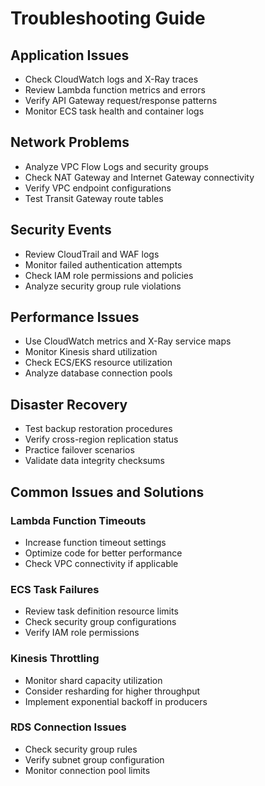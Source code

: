 # Troubleshooting Guide

## Application Issues
- Check CloudWatch logs and X-Ray traces
- Review Lambda function metrics and errors
- Verify API Gateway request/response patterns
- Monitor ECS task health and container logs

## Network Problems
- Analyze VPC Flow Logs and security groups
- Check NAT Gateway and Internet Gateway connectivity
- Verify VPC endpoint configurations
- Test Transit Gateway route tables

## Security Events
- Review CloudTrail and WAF logs
- Monitor failed authentication attempts
- Check IAM role permissions and policies
- Analyze security group rule violations

## Performance Issues
- Use CloudWatch metrics and X-Ray service maps
- Monitor Kinesis shard utilization
- Check ECS/EKS resource utilization
- Analyze database connection pools

## Disaster Recovery
- Test backup restoration procedures
- Verify cross-region replication status
- Practice failover scenarios
- Validate data integrity checksums

## Common Issues and Solutions

### Lambda Function Timeouts
- Increase function timeout settings
- Optimize code for better performance
- Check VPC connectivity if applicable

### ECS Task Failures
- Review task definition resource limits
- Check security group configurations
- Verify IAM role permissions

### Kinesis Throttling
- Monitor shard capacity utilization
- Consider resharding for higher throughput
- Implement exponential backoff in producers

### RDS Connection Issues
- Check security group rules
- Verify subnet group configuration
- Monitor connection pool limits
